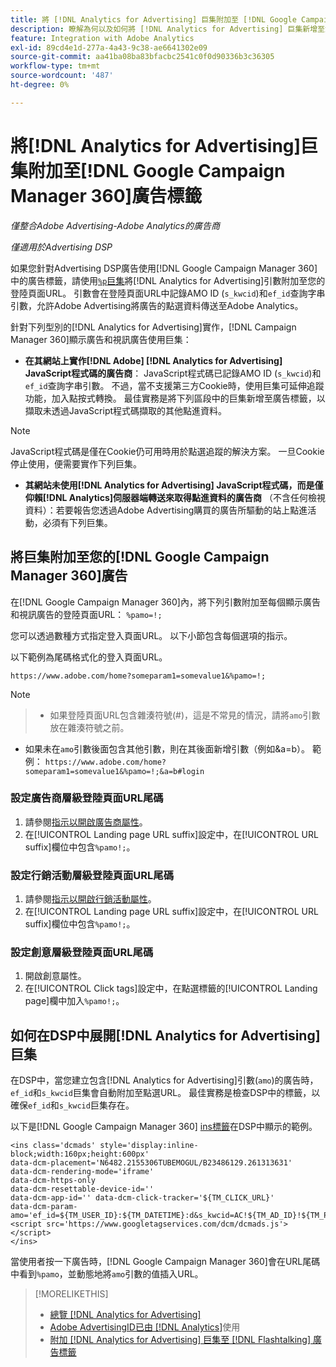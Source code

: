 ```yaml
---
title: 將 [!DNL Analytics for Advertising] 巨集附加至 [!DNL Google Campaign Manager 360] 廣告標籤
description: 瞭解為何以及如何將 [!DNL Analytics for Advertising] 巨集新增至您的 [!DNL Google Campaign Manager 360] 廣告標籤
feature: Integration with Adobe Analytics
exl-id: 89cd4e1d-277a-4a43-9c38-ae6641302e09
source-git-commit: aa41ba08ba83bfacbc2541c0f0d90336b3c36305
workflow-type: tm+mt
source-wordcount: '487'
ht-degree: 0%

---
```


# 將[!DNL Analytics for Advertising]巨集附加至[!DNL Google Campaign Manager 360]廣告標籤

*僅整合Adobe Advertising-Adobe Analytics的廣告商*

*僅適用於Advertising DSP*

如果您針對Advertising DSP廣告使用[!DNL Google Campaign Manager 360]中的廣告標籤，請使用[`%p`巨集](https://support.google.com/campaignmanager/table/6096962)將[!DNL Analytics for Advertising]引數附加至您的登陸頁面URL。 引數會在登陸頁面URL中記錄AMO ID (`s_kwcid`)和`ef_id`查詢字串引數，允許Adobe Advertising將廣告的點選資料傳送至Adobe Analytics。

針對下列型別的[!DNL Analytics for Advertising]實作，[!DNL Campaign Manager 360]顯示廣告和視訊廣告使用巨集：

* **在其網站上實作[!DNL Adobe] [!DNL Analytics for Advertising] JavaScript程式碼的廣告商**： JavaScript程式碼已記錄AMO ID (`s_kwcid`)和`ef_id`查詢字串引數。 不過，當不支援第三方Cookie時，使用巨集可延伸追蹤功能，加入點按式轉換。 最佳實務是將下列區段中的巨集新增至廣告標籤，以擷取未透過JavaScript程式碼擷取的其他點進資料。

>[!NOTE]
>
>JavaScript程式碼是僅在Cookie仍可用時用於點選追蹤的解決方案。 一旦Cookie停止使用，便需要實作下列巨集。

* **其網站未使用[!DNL Analytics for Advertising] JavaScript程式碼，而是僅仰賴[!DNL Analytics]伺服器端轉送來取得點進資料的廣告商** （不含任何檢視資料）：若要報告您透過Adobe Advertising購買的廣告所驅動的站上點進活動，必須有下列巨集。

## 將巨集附加至您的[!DNL Google Campaign Manager 360]廣告

在[!DNL Google Campaign Manager 360]內，將下列引數附加至每個顯示廣告和視訊廣告的登陸頁面URL： `%pamo=!;`

您可以透過數種方式指定登入頁面URL。 以下小節包含每個選項的指示。

以下範例為尾碼格式化的登入頁面URL。

```
https://www.adobe.com/home?someparam1=somevalue1&%pamo=!;
```

>[!NOTE]
>
>>* 如果登陸頁面URL包含雜湊符號(#)，這是不常見的情況，請將`amo`引數放在雜湊符號之前。
>* 如果未在`amo`引數後面包含其他引數，則在其後面新增引數（例如&amp;a=b）。 範例： `https://www.adobe.com/home?someparam1=somevalue1&%pamo=!;&a=b#login`

### 設定廣告商層級登陸頁面URL尾碼

1. 請參閱[指示以開啟廣告商屬性](https://support.google.com/campaignmanager/answer/2829344)。
1. 在[!UICONTROL Landing page URL suffix]設定中，在[!UICONTROL URL suffix]欄位中包含`%pamo!;`。

### 設定行銷活動層級登陸頁面URL尾碼

1. 請參閱[指示以開啟行銷活動屬性](https://support.google.com/campaignmanager/answer/2838056#set)。
1. 在[!UICONTROL Landing page URL suffix]設定中，在[!UICONTROL URL suffix]欄位中包含`%pamo!;`。

### 設定創意層級登陸頁面URL尾碼

1. 開啟創意屬性。
1. 在[!UICONTROL Click tags]設定中，在點選標籤的[!UICONTROL Landing page]欄中加入`%pamo!;`。

## 如何在DSP中展開[!DNL Analytics for Advertising]巨集

在DSP中，當您建立包含[!DNL Analytics for Advertising]引數(`amo`)的廣告時，`ef_id`和`s_kwcid`巨集會自動附加至點選URL。 最佳實務是檢查DSP中的標籤，以確保`ef_id`和`s_kwcid`巨集存在。

以下是[!DNL Google Campaign Manager 360] [ins標籤](https://support.google.com/campaignmanager/answer/6080468)在DSP中顯示的範例。

```
<ins class='dcmads' style='display:inline-block;width:160px;height:600px'
data-dcm-placement='N6482.2155306TUBEMOGUL/B23486129.261313631'
data-dcm-rendering-mode='iframe'
data-dcm-https-only
data-dcm-resettable-device-id=''
data-dcm-app-id='' data-dcm-click-tracker='${TM_CLICK_URL}'
data-dcm-param-amo='ef_id=${TM_USER_ID}:${TM_DATETIME}:d&s_kwcid=AC!${TM_AD_ID}!${TM_PLACEMENT_ID}'>
<script src='https://www.googletagservices.com/dcm/dcmads.js'></script>
</ins>
```

當使用者按一下廣告時，[!DNL Google Campaign Manager 360]會在URL尾碼中看到`%pamo`，並動態地將`amo`引數的值插入URL。

>[!MORELIKETHIS]
>
>* [總覽 [!DNL Analytics for Advertising]](overview.md)
>* [Adobe AdvertisingID已由 [!DNL Analytics]](/help/integrations/analytics/ids.md)使用
>* [附加 [!DNL Analytics for Advertising] 巨集至 [!DNL Flashtalking] 廣告標籤](macros-flashtalking.md)
